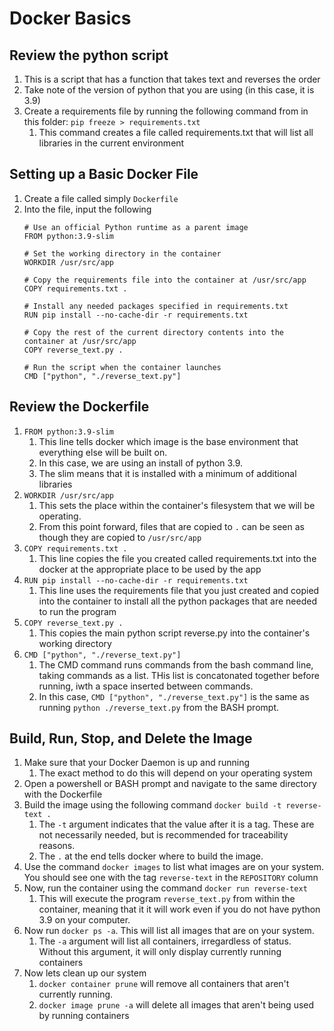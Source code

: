 # Docker Basics

## Review the python script
1. This is a script that has a function that takes text and reverses the order
1. Take note of the version of python that you are using (in this case, it is 3.9)
1. Create a requirements file by running the following command from in this folder:
    `pip freeze > requirements.txt`
    1. This command creates a file called requirements.txt that will list all libraries in the current environment

## Setting up a Basic Docker File
1. Create a file called simply `Dockerfile`
1. Into the file, input the following
    ```
    # Use an official Python runtime as a parent image
    FROM python:3.9-slim

    # Set the working directory in the container
    WORKDIR /usr/src/app

    # Copy the requirements file into the container at /usr/src/app
    COPY requirements.txt .

    # Install any needed packages specified in requirements.txt
    RUN pip install --no-cache-dir -r requirements.txt

    # Copy the rest of the current directory contents into the container at /usr/src/app
    COPY reverse_text.py .

    # Run the script when the container launches
    CMD ["python", "./reverse_text.py"]
    ```

## Review the Dockerfile
1. ```FROM python:3.9-slim```
    1. This line tells docker which image is the base environment that everything else will be built on.
    1. In this case, we are using an install of python 3.9.
    1. The slim means that it is installed with a minimum of additional libraries
1. ```WORKDIR /usr/src/app```
    1. This sets the place within the container's filesystem that we will be operating.
    1. From this point forward, files that are copied to `.` can be seen as though they are copied to `/usr/src/app`
1. ```COPY requirements.txt .```
    1. This line copies the file you created called requirements.txt into the docker at the appropriate place to be used by the app
1. ```RUN pip install --no-cache-dir -r requirements.txt```
    1. This line uses the requirements file that you just created and copied into the container to install all the python packages that are needed to run the program
1. ```COPY reverse_text.py .```
    1. This copies the main python script reverse.py into the container's working directory
1. ```CMD ["python", "./reverse_text.py"]```
    1. The CMD command runs commands from the bash command line, taking commands as a list.  THis list is concatonated together before running, iwth a space inserted between commands.
    1. In this case, `CMD ["python", "./reverse_text.py"]` is the same as running `python ./reverse_text.py` from the BASH prompt.

## Build, Run, Stop, and Delete the Image
1. Make sure that your Docker Daemon is up and running
    1. The exact method to do this will depend on your operating system
1. Open a powershell or BASH prompt and navigate to the same directory with the Dockerfile
1. Build the image using the following command `docker build -t reverse-text .`
    1. The `-t` argument indicates that the value after it is a tag.  These are not necessarily needed, but is recommended for traceability reasons.
    1. The `.` at the end tells docker where to build the image.
1. Use the command `docker images` to list what images are on your system. You should see one with the tag `reverse-text` in the `REPOSITORY` column
2. Now, run the container using the command `docker run reverse-text`
    1. This will execute the program `reverse_text.py` from within the container, meaning that it it will work even if you do not have python 3.9 on your computer.
3. Now run `docker ps -a`.  This will list all images that are on your system.
    1. The `-a` argument will list all containers, irregardless of status.  Without this argument, it will only display currently running containers
4. Now lets clean up our system
    1. `docker container prune` will remove all containers that aren't currently running.
    2. `docker image prune -a` will delete all images that aren't being used by running containers